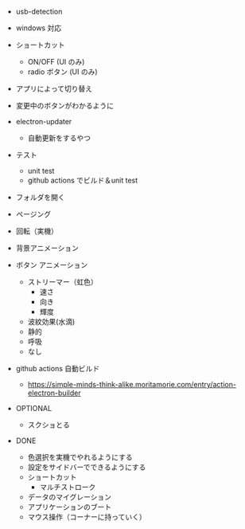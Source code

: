 - usb-detection
- windows 対応
- ショートカット
  - ON/OFF (UI のみ)
  - radio ボタン (UI のみ)
- アプリによって切り替え
- 変更中のボタンがわかるように
- electron-updater
  - 自動更新をするやつ
- テスト
  - unit test
  - github actions でビルド＆unit test
- フォルダを開く
- ページング
- 回転（実機）
- 背景アニメーション
- ボタン アニメーション
  - ストリーマー（虹色）
    - 速さ
    - 向き
    - 輝度
  - 波紋効果(水滴)
  - 静的
  - 呼吸
  - なし
- github actions 自動ビルド

  - https://simple-minds-think-alike.moritamorie.com/entry/action-electron-builder

- OPTIONAL

  - スクショとる

- DONE
  - 色選択を実機でやれるようにする
  - 設定をサイドバーでできるようにする
  - ショートカット
    - マルチストローク
  - データのマイグレーション
  - アプリケーションのブート
  - マウス操作（コーナーに持っていく）
